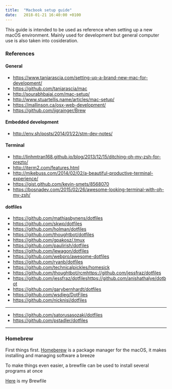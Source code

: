 ```yaml
---
title:  "Macbook setup guide"
date:   2018-01-21 16:40:00 +0100
---
```


This guide is intended to be used as reference when setting up a new macOS environment. Mainly used for development but general computer use is also taken into cosideration.

### References


#### General
- https://www.taniarascia.com/setting-up-a-brand-new-mac-for-development/
- https://github.com/taniarascia/mac
- http://sourabhbajaj.com/mac-setup/
- http://www.stuartellis.name/articles/mac-setup/
- https://mallinson.ca/osx-web-development/
- https://github.com/jjgrainger/Brew

#### Embedded development
- http://env.sh/posts/2014/01/22/stm-dev-notes/

#### Terminal
- http://linhmtran168.github.io/blog/2013/12/15/ditching-oh-my-zsh-for-prezto/
- http://iterm2.com/features.html
- http://mikebuss.com/2014/02/02/a-beautiful-productive-terminal-experience/
- https://gist.github.com/kevin-smets/8568070
- https://bosnadev.com/2015/02/26/awesome-looking-terminal-with-oh-my-zsh/

#### dotfiles
- https://github.com/mathiasbynens/dotfiles
- https://github.com/skwp/dotfiles
- https://github.com/holman/dotfiles
- https://github.com/thoughtbot/dotfiles
- https://github.com/gpakosz/.tmux
- https://github.com/paulirish/dotfiles
- https://github.com/lewagon/dotfiles
- https://github.com/webpro/awesome-dotfiles
- https://github.com/ryanb/dotfiles
- https://github.com/technicalpickles/homesick
- https://github.com/thoughtbot/rcmhttps://github.com/jessfraz/dotfiles
- https://github.com/jessfraz/dotfileshttps://github.com/anishathalye/dotbot
- https://github.com/garybernhardt/dotfiles
- https://github.com/wsdjeg/DotFiles
- https://github.com/nicknisi/dotfiles
---
- https://github.com/satorusasozaki/dotfiles
- https://github.com/pstadler/dotfiles

---

### Homebrew

First things first. [Homeberew](https://brew.sh) is a package manager for the macOS, it makes installing and managing software a breeze

To make things even easier, a brewfile can be used to install several programs at once

[Here](https://github.com/limaa/dotfiles) is my Brewfile

<script src="https://gist.github.com/Limaa/14db33b37258e88cecfa97962fa73cfa.js"></script>


